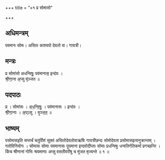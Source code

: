+++
title = "०१ प्र सोमासो"

+++
## अधिमन्त्रम्
पवमानः सोमः। असितः काश्यपो देवलो वा। गायत्री।

## मन्त्रः
प्र सोमा॑सो अधन्विषुः॒ पव॑मानास॒ इन्द॑वः ।  
श्री॒णा॒ना अ॒प्सु मृ॑ञ्जत ॥

## पदपाठः
प्र । सोमा॑सः । अ॒ध॒न्वि॒षुः॒ । पव॑मानासः । इन्द॑वः ।  
श्री॒णा॒नाः । अ॒प्ऽसु । मृ॒ञ्ज॒त॒ ॥

## भाष्यम्
पसोमासइति सप्तर्चं चतुर्विंशं सूक्तं असितोदेवलोवाऋषिः गायत्रीछन्दः सोमोदेवता प्रसोमासइत्यनुक्रान्तम् । गतोविनियोगः । सोमासः सोमाः पवमानासः पूयमाना इन्दवोदीप्ताः सोमाः प्रधन्विषुः धन्वतिर्गतिकर्मा प्रगच्छन्ति । किंच श्रीणानां गोभिः श्रयमाणाः अप्सु वसतीवरीषु च मूंजत मृज्यन्ते ॥ १ ॥